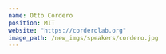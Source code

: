 ```yaml
---
name: Otto Cordero
position: MIT 
website: "https://corderolab.org"
image_path: /new_imgs/speakers/cordero.jpg
---
```

